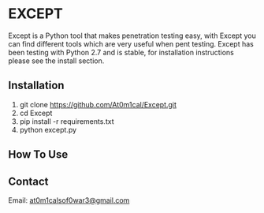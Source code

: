 # EXCEPT
Except is a Python tool that makes penetration testing easy, with Except you can find different tools which are very useful when pent testing. Except has been testing with Python 2.7 and is stable, for installation instructions please see the install section.

## Installation

 1. git clone https://github.com/At0m1cal/Except.git
 2. cd Except
 3. pip install -r requirements.txt
 4. python except.py
 
 ## How To Use
 
## Contact

Email: at0m1calsof0war3@gmail.com
